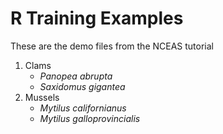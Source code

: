 # R Training Examples

These are the demo files from the NCEAS tutorial

1. Clams
    + *Panopea abrupta*
    + *Saxidomus gigantea*
2. Mussels
    + *Mytilus californianus*
    + *Mytilus galloprovincialis*
